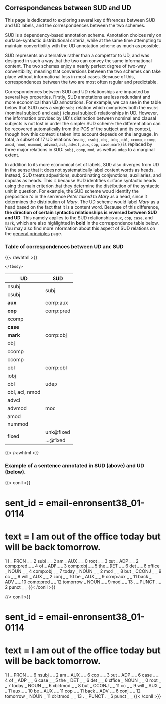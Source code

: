 ## Correspondences between SUD and UD

This page is dedicated to exploring several key differences between SUD and UD labels, and the correspondences between the two schemes.

SUD is a dependency-based annotation scheme. Annotation choices rely on surface-syntactic distributional criteria, while at the same time attempting to maintain convertibility with the UD annotation scheme as much as possible.

SUD represents an alternative rather than a competitor to UD, and was designed in such a way that the two can convey the same informational content. The two schemes enjoy a nearly perfect degree of two-way convertibility, meaning that conversions between the two schemes can take place without informational loss in most cases. Because of this, correspondences between the two are most often regular and predictable.

Correspondences between SUD and UD relationships are impacted by several key properties. Firstly, SUD annotations are less redundant and more economical than UD annotations. For example, we can see in the table below that SUD uses a single `subj` relation which comprises both the `nsubj` (nominal subject) and `csubj` (clausal subject) relationships in UD. However, the information provided by UD's distinction between nominal and clausal subjects is not lost in under the simpler SUD scheme: the differentiation can be recovered automatically from the POS of the subject and its context, though how this context is taken into account depends on the language. In total, a subset of 17 UD relations (`nsubj`, `csubj`, `obj`, `iobj`, `obl`, `xcomp`, `ccomp`, `amod`, `nmod`, `nummod`, `advmod`, `acl`, `advcl`, `aux`, `cop`, `case`, `mark`) is replaced by three major relations in SUD: `subj`, `comp`, `mod`, as well as `udep` to a marginal extent.

In addition to its more economical set of labels, SUD also diverges from UD in the sense that it does not systematically label content words as heads. Instead, SUD treats adpositions, subordinating conjunctions, auxiliaries, and copulas as heads. This is because SUD identifies surface syntactic heads using the main criterion that they determine the distribution of the syntactic unit in question. For example, the SUD scheme would identify the preposition *to* in the sentence *Peter talked to Mary* as a head, since it determines the distribution of *Mary*. The UD scheme would label *Mary* as a head based on the fact that it is a content word. Because of this difference, **the direction of certain syntactic relationships is reversed between SUD and UD**. This namely applies to the SUD relationships `aux`, `cop`, `case`, and `mark`, which are also highlighted in **bold** in the correspondence table below. You may also find more information about this aspect of SUD relations on the [general principles](../general_principles) page.

### Table of correspondences between UD and SUD

{{< rawhtml >}}

<table class="center">
    <thead>
        <tr>
            <th>UD</th>
            <th>SUD</th>
        </tr>
    </thead>
    <tbody>
        <tr>
          <td>nsubj</td>
          <td rowspan=2>subj</td>
        </tr>
        <tr>
          <td>csubj</td>
        </tr>
        <tr>
          <td><b>aux</b></td>
          <td>comp:aux</td>
        </tr>
        <tr>
          <td><b>cop</b></td>
          <td>comp:pred</td>
        </tr>
        <tr>
          <td>xcomp</td>
          <td rowspan=5>comp:obj</td>
        <tr>
          <td><b>case</b></td>
        </tr>
        <tr><td><b>mark</b></td></tr>
        <tr><td>obj</td></tr>
        <tr><td>ccomp</td></tr>
        <tr>
          <td>ccomp</td>
          <td rowspan=3>comp:obl</td>
        </tr>
        <tr><td>obl</td></tr>
        <tr>
          <td>iobj</td>
        </tr>
        <tr><td>obl</td><td>udep</td></tr>
        <tr>
          <td rowspan>obl, acl, nmod</td>
          <td rowspan=5>mod</td>
        </tr>
        <tr><td>advcl</td></tr>
        <tr><td>advmod</td></tr>
        <tr><td>amod</td></tr>
        <tr><td>nummod</td></tr>
        <tr>
          <td rowspan=2>fixed</td>
          <td>unk@fixed</td>
        </tr>
        <tr>
          <td>...@fixed</td>
        </tr>

    </tbody>
</table>
</div>
{{< /rawhtml >}}


### Example of a sentence annotated in SUD (above) and UD (below).

{{< conll >}}
# sent_id = email-enronsent38_01-0114
# text = I am out of the office today but will be back tomorrow.
1	I	_	PRON	_	_	2	subj	_	_
2	am	_	AUX	_	_	0	root	_	_
3	out	_	ADP	_	_	2	comp:pred	_	_
4	of	_	ADP	_	_	3	comp:obj	_	_
5	the	_	DET	_	_	6	det	_	_
6	office	_	NOUN	_	_	4	comp:obj	_	_
7	today	_	NOUN	_	_	2	mod	_	_
8	but	_	CCONJ	_	_	9	cc	_	_
9	will	_	AUX	_	_	2	conj	_	_
10	be	_	AUX	_	_	9	comp:aux	_	_
11	back	_	ADV	_	_	10	comp:pred	_	_
12	tomorrow	_	NOUN	_	_	9	mod	_	_
13	.	_	PUNCT	.	_	2	punct	_	_
{{< /conll >}}

{{< conll >}}
# sent_id = email-enronsent38_01-0114
# text = I am out of the office today but will be back tomorrow.
1	I	_	PRON	_	_	6	nsubj	_	_
2	am	_	AUX	_	_	6	cop	_	_
3	out	_	ADP	_	_	6	case	_	_
4	of	_	ADP	_	_	6	case	_	_
5	the	_	DET	_	_	6	det	_	_
6	office	_	NOUN	_	_	0	root	_	_
7	today	_	NOUN	_	_	6	obl:tmod	_	_
8	but	_	CCONJ	_	_	11	cc	_	_
9	will	_	AUX	_	_	11	aux	_	_
10	be	_	AUX	_	_	11	cop	_	_
11	back	_	ADV	_	_	6	conj	_	_
12	tomorrow	_	NOUN	_		11	obl:tmod	_	_
13	.	_	PUNCT	.	_	6	punct	_	_
{{< /conll >}}
